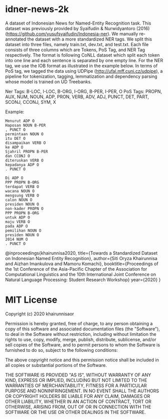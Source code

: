 # idner-news-2k


A dataset of Indonesian News for Named-Entity Recognition task. This dataset was previously provided by Syaifudin & Nurwidyantoro (2016) (https://github.com/yusufsyaifudin/Indonesia-ner). We manually re-annotated the dataset with a more standardized NER tags. We split this dataset into three files, namely train.txt, dev.txt, and test.txt. Each file consists of three columns which are Tokens, PoS Tag, and NER Tag respectively. The format is following CoNLL dataset which split each token into one line and each sentence is separated by one empty line. For the NER tag, we use the IOB format as illustrated in the example below. In terms of PoS tag, we tagged the data using UDPipe (http://ufal.mff.cuni.cz/udpipe), a pipeline for tokenization, tagging, lemmatization and dependency parsing whose model is trained on UD Treebanks.

Ner Tags: B-LOC, I-LOC, B-ORG, I-ORG, B-PER, I-PER, O
PoS Tags: PROPN, AUX, NUM, NOUN, ADP, PRON, VERB, ADV, ADJ, PUNCT, DET, PART, SCONJ, CCONJ, SYM, X

Example:
```
Menurut ADP O
Haposan NOUN B-PER
, PUNCT O
permintaan NOUN O
itu DET O
disampaikan VERB O
ke ADP O
Sjahril PROPN B-PER
dan CCONJ O
diteruskan VERB O
kepadanya ADP O
. PUNCT O

Di ADP O
PPP PROPN B-ORG
terdapat VERB O
wacana NOUN O
mengsung VERB O
calon NOUN O
presiden NOUN O
non-kader PROPN O
PPP PROPN B-ORG
untuk ADP O
maju VERB O
pada ADP O
pemilihan NOUN O
presiden NOUN O
2014 NUM O
. PUNCT O
```

@inproceedings{khairunnisa2020,
  title={Towards a Standardized Dataset on Indonesian Named Entity Recognition},
  author={Siti Oryza Khairunnisa and Aizhan Imankulova and Mamoru Komachi},
  booktitle={Proceedings of the 1st Conference of the Asia-Pacific Chapter of the Association for Computational Linguistics and the 10th International Joint Conference on Natural Language Processing: Student Research Workshop}
  year={2020}
}

# MIT License

Copyright (c) 2020 khairunnisaor

Permission is hereby granted, free of charge, to any person obtaining a copy
of this software and associated documentation files (the "Software"), to deal
in the Software without restriction, including without limitation the rights
to use, copy, modify, merge, publish, distribute, sublicense, and/or sell
copies of the Software, and to permit persons to whom the Software is
furnished to do so, subject to the following conditions:

The above copyright notice and this permission notice shall be included in all
copies or substantial portions of the Software.

THE SOFTWARE IS PROVIDED "AS IS", WITHOUT WARRANTY OF ANY KIND, EXPRESS OR
IMPLIED, INCLUDING BUT NOT LIMITED TO THE WARRANTIES OF MERCHANTABILITY,
FITNESS FOR A PARTICULAR PURPOSE AND NONINFRINGEMENT. IN NO EVENT SHALL THE
AUTHORS OR COPYRIGHT HOLDERS BE LIABLE FOR ANY CLAIM, DAMAGES OR OTHER
LIABILITY, WHETHER IN AN ACTION OF CONTRACT, TORT OR OTHERWISE, ARISING FROM,
OUT OF OR IN CONNECTION WITH THE SOFTWARE OR THE USE OR OTHER DEALINGS IN THE
SOFTWARE.
